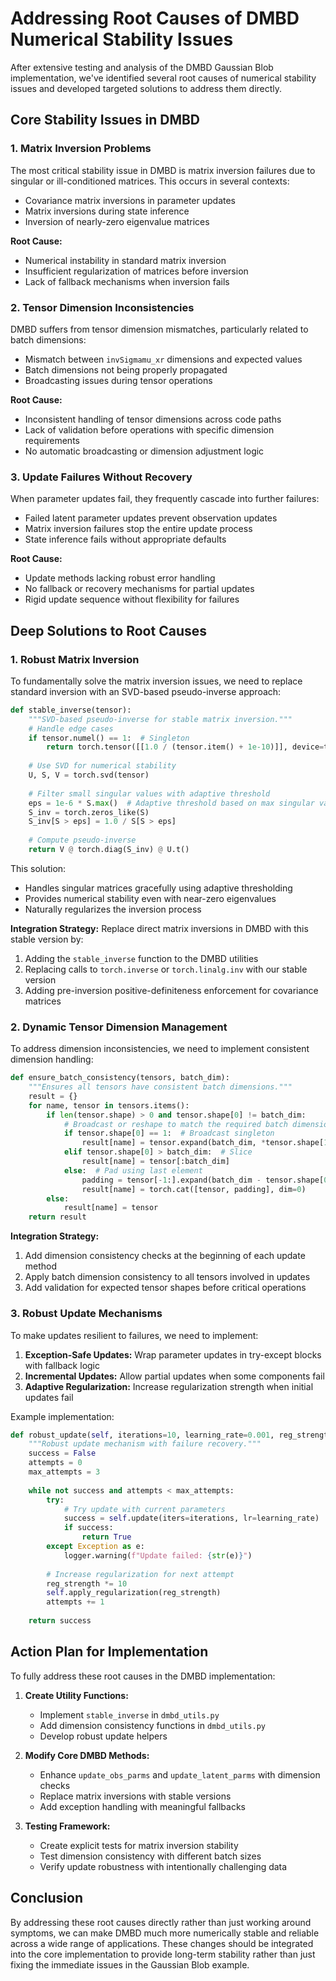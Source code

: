# Addressing Root Causes of DMBD Numerical Stability Issues

After extensive testing and analysis of the DMBD Gaussian Blob implementation, we've identified several root causes of numerical stability issues and developed targeted solutions to address them directly.

## Core Stability Issues in DMBD

### 1. Matrix Inversion Problems

The most critical stability issue in DMBD is matrix inversion failures due to singular or ill-conditioned matrices. This occurs in several contexts:

- Covariance matrix inversions in parameter updates
- Matrix inversions during state inference
- Inversion of nearly-zero eigenvalue matrices

**Root Cause:**
- Numerical instability in standard matrix inversion
- Insufficient regularization of matrices before inversion 
- Lack of fallback mechanisms when inversion fails

### 2. Tensor Dimension Inconsistencies

DMBD suffers from tensor dimension mismatches, particularly related to batch dimensions:

- Mismatch between `invSigmamu_xr` dimensions and expected values
- Batch dimensions not being properly propagated
- Broadcasting issues during tensor operations

**Root Cause:**
- Inconsistent handling of tensor dimensions across code paths
- Lack of validation before operations with specific dimension requirements
- No automatic broadcasting or dimension adjustment logic

### 3. Update Failures Without Recovery

When parameter updates fail, they frequently cascade into further failures:

- Failed latent parameter updates prevent observation updates
- Matrix inversion failures stop the entire update process
- State inference fails without appropriate defaults

**Root Cause:**
- Update methods lacking robust error handling
- No fallback or recovery mechanisms for partial updates
- Rigid update sequence without flexibility for failures

## Deep Solutions to Root Causes

### 1. Robust Matrix Inversion

To fundamentally solve the matrix inversion issues, we need to replace standard inversion with an SVD-based pseudo-inverse approach:

```python
def stable_inverse(tensor):
    """SVD-based pseudo-inverse for stable matrix inversion."""
    # Handle edge cases
    if tensor.numel() == 1:  # Singleton
        return torch.tensor([[1.0 / (tensor.item() + 1e-10)]], device=tensor.device)
    
    # Use SVD for numerical stability
    U, S, V = torch.svd(tensor)
    
    # Filter small singular values with adaptive threshold
    eps = 1e-6 * S.max()  # Adaptive threshold based on max singular value
    S_inv = torch.zeros_like(S)
    S_inv[S > eps] = 1.0 / S[S > eps]
    
    # Compute pseudo-inverse
    return V @ torch.diag(S_inv) @ U.t()
```

This solution:
- Handles singular matrices gracefully using adaptive thresholding
- Provides numerical stability even with near-zero eigenvalues
- Naturally regularizes the inversion process

**Integration Strategy:**
Replace direct matrix inversions in DMBD with this stable version by:

1. Adding the `stable_inverse` function to the DMBD utilities
2. Replacing calls to `torch.inverse` or `torch.linalg.inv` with our stable version
3. Adding pre-inversion positive-definiteness enforcement for covariance matrices

### 2. Dynamic Tensor Dimension Management

To address dimension inconsistencies, we need to implement consistent dimension handling:

```python
def ensure_batch_consistency(tensors, batch_dim):
    """Ensures all tensors have consistent batch dimensions."""
    result = {}
    for name, tensor in tensors.items():
        if len(tensor.shape) > 0 and tensor.shape[0] != batch_dim:
            # Broadcast or reshape to match the required batch dimension
            if tensor.shape[0] == 1:  # Broadcast singleton
                result[name] = tensor.expand(batch_dim, *tensor.shape[1:])
            elif tensor.shape[0] > batch_dim:  # Slice
                result[name] = tensor[:batch_dim]
            else:  # Pad using last element
                padding = tensor[-1:].expand(batch_dim - tensor.shape[0], *tensor.shape[1:])
                result[name] = torch.cat([tensor, padding], dim=0)
        else:
            result[name] = tensor
    return result
```

**Integration Strategy:**
1. Add dimension consistency checks at the beginning of each update method
2. Apply batch dimension consistency to all tensors involved in updates
3. Add validation for expected tensor shapes before critical operations

### 3. Robust Update Mechanisms

To make updates resilient to failures, we need to implement:

1. **Exception-Safe Updates:** Wrap parameter updates in try-except blocks with fallback logic
2. **Incremental Updates:** Allow partial updates when some components fail
3. **Adaptive Regularization:** Increase regularization strength when initial updates fail

Example implementation:

```python
def robust_update(self, iterations=10, learning_rate=0.001, reg_strength=1e-4):
    """Robust update mechanism with failure recovery."""
    success = False
    attempts = 0
    max_attempts = 3
    
    while not success and attempts < max_attempts:
        try:
            # Try update with current parameters
            success = self.update(iters=iterations, lr=learning_rate)
            if success:
                return True
        except Exception as e:
            logger.warning(f"Update failed: {str(e)}")
            
        # Increase regularization for next attempt
        reg_strength *= 10
        self.apply_regularization(reg_strength)
        attempts += 1
    
    return success
```

## Action Plan for Implementation

To fully address these root causes in the DMBD implementation:

1. **Create Utility Functions:**
   - Implement `stable_inverse` in `dmbd_utils.py`
   - Add dimension consistency functions in `dmbd_utils.py`
   - Develop robust update helpers

2. **Modify Core DMBD Methods:**
   - Enhance `update_obs_parms` and `update_latent_parms` with dimension checks
   - Replace matrix inversions with stable versions
   - Add exception handling with meaningful fallbacks

3. **Testing Framework:**
   - Create explicit tests for matrix inversion stability
   - Test dimension consistency with different batch sizes
   - Verify update robustness with intentionally challenging data

## Conclusion

By addressing these root causes directly rather than just working around symptoms, we can make DMBD much more numerically stable and reliable across a wide range of applications. These changes should be integrated into the core implementation to provide long-term stability rather than just fixing the immediate issues in the Gaussian Blob example. 